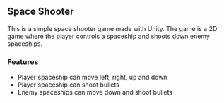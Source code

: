 ## Space Shooter

This is a simple space shooter game made with Unity. The game is a 2D game where the player controls a spaceship and shoots down enemy spaceships. 

### Features
- Player spaceship can move left, right, up and down
- Player spaceship can shoot bullets
- Enemy spaceships can move down and shoot bullets